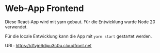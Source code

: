 # Web-App Frontend

Diese React-App wird mit yarn gebaut. Für die Entwicklung wurde Node 20 verwendet.

Für die locale Entwicklung kann die App mit `yarn start` gestartet werden.

URL: https://d1vjn6dipu3c0u.cloudfront.net
